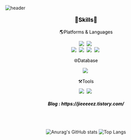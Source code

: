 ![header](https://capsule-render.vercel.app/api?type=waving&color=0:ed9d0b,100:f94001&&height=200&section=header&text=Hi!%20I'm%20Yeji%20🌹&fontAlignY=50&fontSize=50&animation=fadeIn&fontColor=ffffff)


<p align="center" style="color: black; font-size: large; font-weight: bold;" >💪Skills💪</h3>
<p align="center" style="color: black;">🌎Platforms & Languages</p>
<p align="center" >
  <img src="https://img.shields.io/badge/Java-007396?style=flat-square&logo=Java&logoColor=white"/></a>&nbsp
  <img src="https://img.shields.io/badge/Spring-6DB33F?style=flat-square&logo=Spring&logoColor=white"/></a>&nbsp
  <br>  
  <img src="https://img.shields.io/badge/HTML5-E34F26?style=flat-square&logo=HTML5&logoColor=white"/></a>&nbsp
  <img src="https://img.shields.io/badge/CSS3-1572B6?style=flat-square&logo=CSS3&logoColor=white"/></a>&nbsp
  <img src="https://img.shields.io/badge/JavaScript-512DA8?style=flat-square&logo=JavaScript&logoColor=white"/></a>&nbsp
  <img src="https://img.shields.io/badge/jQuery-0769AD?style=flat-square&logo=jQuery&logoColor=white"/></a>&nbsp
  <br>  
<p align="center" style="color: black;">🌐Database</p>
<p align="center" >
  <img src="https://img.shields.io/badge/Oracle-F80000?style=flat-square&logo=Oracle&logoColor=white"/></a>&nbsp
  <br>  
<p align="center" style="color: black;">⚒️Tools</p>
<p align="center">
  <img src="https://img.shields.io/badge/Eclipse IDE-2C2255?style=flat-square&logo=Oracle&logoColor=white"/></a>&nbsp
  <img src="https://img.shields.io/badge/GitHub-181717?style=flat-square&logo=GitHub&logoColor=white"/></a>&nbsp


<h5 align="center" style="color: black;">Blog : https://jieeeeez.tistory.com/</h5>

<br>
<br>


<div align="center">

![Anurag's GitHub stats](https://github-readme-stats.vercel.app/api?username=kittenham&show_icons=true&theme=vue)
![Top Langs](https://github-readme-stats.vercel.app/api/top-langs/?username=kittenham&layout=compact&theme=buefy)

</div>
